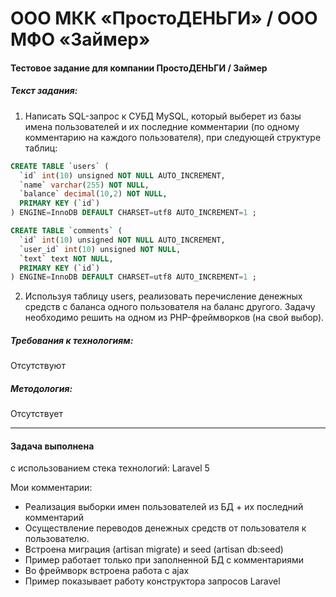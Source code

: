 # ООО МКК «ПростоДЕНЬГИ» / ООО МФО «Займер»
#### Тестовое задание для компании ПростоДЕНЬГИ / Займер

##### Текст задания:
1. Написать SQL-запрос к СУБД MySQL, который выберет из базы имена пользователей и их последние комментарии (по одному комментарию на каждого пользователя), при следующей структуре таблиц:

```sql
CREATE TABLE `users` (
  `id` int(10) unsigned NOT NULL AUTO_INCREMENT,
  `name` varchar(255) NOT NULL,
  `balance` decimal(10,2) NOT NULL,
  PRIMARY KEY (`id`)
) ENGINE=InnoDB DEFAULT CHARSET=utf8 AUTO_INCREMENT=1 ;

CREATE TABLE `comments` (
  `id` int(10) unsigned NOT NULL AUTO_INCREMENT,
  `user_id` int(10) unsigned NOT NULL,
  `text` text NOT NULL,
  PRIMARY KEY (`id`)
) ENGINE=InnoDB DEFAULT CHARSET=utf8 AUTO_INCREMENT=1 ;
```

2. Используя таблицу users, реализовать перечисление денежных средств с баланса одного пользователя на баланс другого. Задачу необходимо решить на одном из PHP-фреймворков (на свой выбор).

##### Требования к технологиям:
Отсутствуют

##### Методология:
Отсутствует

------------
#### Задача выполнена
с использованием стека технологий: Laravel 5

Мои комментарии:
- Реализация выборки имен пользователей из БД + их последний комментарий
- Осуществление переводов денежных средств от пользователя к пользователю.
- Встроена миграция (artisan migrate) и seed (artisan db:seed)
- Пример работает только при заполненной БД с комментариями
- Во фреймворк встроена работа с ajax
- Пример показывает работу конструктора запросов Laravel

